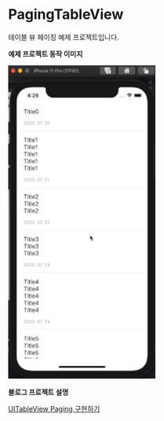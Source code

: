 # PagingTableView
테이블 뷰 페이징 예제 프로젝트입니다.

**예제 프로젝트 동작 이미지**<br>

<img src="Resource/PagingTableView.gif" width="300"/>

**블로그 프로젝트 설명**

[UITableView Paging 구현하기](https://swieeft.github.io/2020/07/20/PagingTableView.html)
